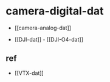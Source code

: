 
# camera-digital-dat

- [[camera-analog-dat]]





- [[DJI-dat]] - [[DJI-O4-dat]]



## ref 

- [[VTX-dat]]